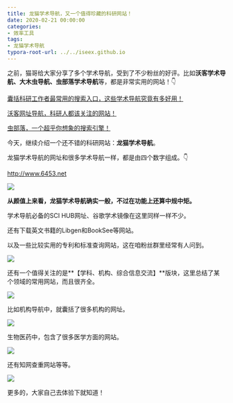 ```yaml
---
title: 龙猫学术导航，又一个值得珍藏的科研网站！
date: 2020-02-21 00:00:00
categories:
- 效率工具
tags:
- 龙猫学术导航
typora-root-url: ../../iseex.github.io
---
```


之前，猫哥给大家分享了多个学术导航，受到了不少粉丝的好评。比如**沃客学术导航、大木虫导航、虫部落学术导航**等，都是非常实用的网站！👇

[囊括科研工作者最常用的搜索入口，这些学术导航究竟有多好用！](http://mp.weixin.qq.com/s?__biz=MzAxNzgyMDg0MQ==&mid=2650452296&idx=1&sn=01d224c59dbc8e402e79a265a3b3536e&chksm=83d1ac8eb4a625980eac4b4b5068674e1fe6a497b647742426f0ef3c5866b674a1cb9e80275d&scene=21#wechat_redirect)

[沃客网址导航，科研人都该关注的网站！](http://mp.weixin.qq.com/s?__biz=MzAxNzgyMDg0MQ==&mid=2650455621&idx=1&sn=8e245f063d78f75a916aa5a8688272bc&chksm=83d1a383b4a62a95350e867599038a7921303c97c2ae975ed6b8f4ab0c625230eefe7e54a014&scene=21#wechat_redirect)

[虫部落，一个超乎你想象的搜索引擎！](http://mp.weixin.qq.com/s?__biz=MzAxNzgyMDg0MQ==&mid=2650456395&idx=3&sn=d6dac93b1d18ca9b8d5c1773c13f2a20&chksm=83d1dc8db4a6559bcbce3ba708f34ee501f9592f7a3effa297cc187398d8a109c6d4ebf0c688&scene=21#wechat_redirect)

今天，继续介绍一个还不错的科研网站：**龙猫学术导航**。

龙猫学术导航的网址和很多学术导航一样，都是由四个数字组成。👇

http://www.6453.net

![](https://upload-images.jianshu.io/upload_images/2787497-13dfc884ab5ad104?imageMogr2/auto-orient/strip%7CimageView2/2/w/1240)

**从颜值上来看，龙猫学术导航确实一般，不过在功能上还算中规中矩。**

学术导航必备的SCI HUB网址、谷歌学术镜像在这里同样一样不少。

还有下载英文书籍的Libgen和BookSee等网站。

以及一些比较实用的专利和标准查询网站，这在咱粉丝群里经常有人问到。

![](https://upload-images.jianshu.io/upload_images/2787497-2604e50a03551214?imageMogr2/auto-orient/strip%7CimageView2/2/w/1240)

还有一个值得关注的是**【学科、机构、综合信息交流】**版块，这里总结了某个领域的常用网站，而且很齐全。

![](https://upload-images.jianshu.io/upload_images/2787497-1c3e123e99e1f740?imageMogr2/auto-orient/strip%7CimageView2/2/w/1240)

比如机构导航中，就囊括了很多机构的网址。

![](https://upload-images.jianshu.io/upload_images/2787497-8707630101b6ede3?imageMogr2/auto-orient/strip%7CimageView2/2/w/1240)

生物医药中，包含了很多医学方面的网站。

![](https://upload-images.jianshu.io/upload_images/2787497-0d154e6fd5b0bcb2?imageMogr2/auto-orient/strip%7CimageView2/2/w/1240)

还有知网查重网站等等。

![](https://upload-images.jianshu.io/upload_images/2787497-721c06bc28582f1e?imageMogr2/auto-orient/strip%7CimageView2/2/w/1240)

更多的，大家自己去体验下就知道！